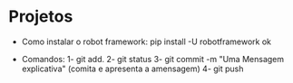 # Projetos

- Como instalar o robot framework: pip install -U robotframework ok

- Comandos:
    1- git add.
    2- git status
    3- git commit -m "Uma Mensagem explicativa" (comita e apresenta a amensagem)
    4- git push